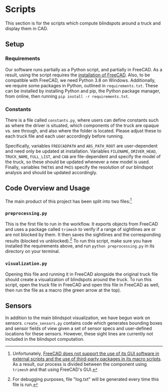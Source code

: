 # Scripts

This section is for the scripts which compute blindspots around a truck and display them in CAD.

## Setup

### Requirements
Our software runs partially as a Python script, and partially in FreeCAD. As a result, using the script requires the [installation of FreeCAD](https://www.freecad.org/downloads.php). Also, to be compatible with FreeCAD, we need Python 3.8 on Windows. Additionally, we require some packages in Python, outlined in `requirements.txt`. These can be installed by installing Python and pip, the Python package manager, from online, then running `pip install -r requirements.txt`.

### Constants
There is a file called `constants.py`, where users can define constants such as where the driver is situated, which components of the truck are opaque vs. see through, and also where the folder is located. Please adjust these to each truck file and each user accordingly before running.

Specifically, variables `FREECADPATH` and `ABS_PATH_ROOT` are user-dependent and need only be updated at installation. Variables `FILENAME`, `DRIVER_HEAD`, `TRUCK_NAME`, `FULL_LIST`, and `CAB` are file-dependent and specify the model of the truck, so these should be updated whenever a new model is used. Finally, variables `THETAS` and `PHIS` specify the resolution of our blindspot analysis and should be updated accordingly. 

## Code Overview and Usage

The main product of this project has been split into two files:[^1]

### ```preprocessing.py```
This is the first file to run in the workflow. It exports objects from FreeCAD and uses a package called  ```trimesh``` to verify if a range of sightlines are or are not blocked by them. It then saves the sightlines and the corresponding results (blocked vs unblocked).[^2] To run this script, make sure you have installed the requirements above, and run `python preprocessing.py` in its directory on your terminal. 

### ```visualization.py```
Opening this file and running it in FreeCAD alongside the original truck file should create a visualization of blindspots around the truck. To run this script, open the truck file in FreeCAD and open this file in FreeCAD as well, then run the file as a macro (the green arrow at the top).

[^1]: Unfortunately, [FreeCAD does not support the use of its GUI software in external scripts and the use of third-party packages in its macro scripts](https://github.com/FreeCAD/FreeCAD-documentation/blob/main/wiki/FreeCAD_Scripting_Basics.md). As a result, our process is divided between the component using ```trimesh``` and that using FreeCAD's GUI. 

[^2]: For debugging purposes, file "log.txt" will be generated every time this file is run. 

## Sensors

In addition to the main blindspot visualization, we have begun work on sensors. ```create_sensors.py``` contains code which generates bounding boxes and sensor fields of view given a set of sensor specs and user-defined locations for these sensors. However, these sight lines are currently not included in the blindspot computation.